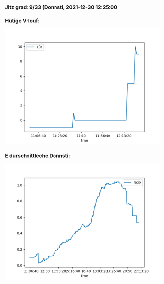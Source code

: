 ### Jitz grad: 9/33 (Donnsti, 2021-12-30 12:25:00

### Hütige Vrlouf:
![Graph](Today.png)

### E durschnittleche Donnsti:
![Graph](Donnsti.png)